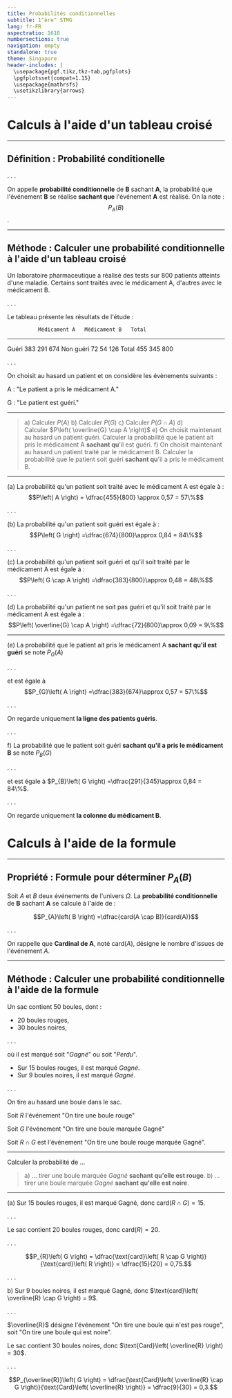 ```yaml
---
title: Probabilités conditionnelles
subtitle: 1^ère^ STMG
lang: fr-FR
aspectratio: 1610
numbersections: true
navigation: empty
standalone: true
theme: Singapore
header-includes: |
  \usepackage{pgf,tikz,tkz-tab,pgfplots}
  \pgfplotsset{compat=1.15}
  \usepackage{mathrsfs}
  \usetikzlibrary{arrows}
---
```


# Calculs à l'aide d'un tableau croisé

---

## Définition : Probabilité conditionelle

. . .

On appelle **probabilité conditionnelle** de **B** sachant **A**, la probabilité que l'événement **B** se réalise **sachant que** l'événement **A** est réalisé. On la note : $$P_{A}\left( B \right)$$.

---

## Méthode : Calculer une probabilité conditionnelle à l'aide d'un tableau croisé

Un laboratoire pharmaceutique a réalisé des tests sur 800 patients atteints d'une maladie. Certains sont traités avec le médicament A, d'autres avec le médicament B.

. . .

Le tableau présente les résultats de l'étude :

              Médicament A   Médicament B   Total
  ----------- -------------- -------------- -------
  Guéri       383            291            674
  Non guéri   72             54             126
  Total       455            345            800

. . .

On choisit au hasard un patient et on considère les évènements suivants :

A : "Le patient a pris le médicament A."

G : "Le patient est guéri."

---

> a) Calculer $P\left( A \right)$ 
> b) Calculer $P\left( G \right)$
> c) Calculer $P\left( G \cap A \right)$
> d) Calculer $P\left( \overline{G} \cap A \right)$
> e) On choisit maintenant au hasard un patient guéri. Calculer la probabilité que le patient ait pris le médicament A **sachant qu**'il est guéri.
> f) On choisit maintenant au hasard un patient traité par le médicament B. Calculer la probabilité que le patient soit guéri **sachant qu**'il a pris le médicament B.

---

(a) La probabilité qu'un patient soit traité avec le médicament A est égale à : $$P\left( A \right) = \dfrac{455}{800} \approx 0,57 = 57\%$$

. . .

(b) La probabilité qu'un patient soit guéri est égale à : $$P\left( G \right) =\dfrac{674}{800}\approx 0,84 = 84\%$$

. . .

(c) La probabilité qu'un patient soit guéri et qu'il soit traité par le médicament A est égale à : $$P\left( G \cap A \right) =\dfrac{383}{800}\approx 0,48 = 48\%$$

. . .

(d) La probabilité qu'un patient ne soit pas guéri et qu'il soit traité par le médicament A est égale à : $$P\left( \overline{G} \cap A \right) =\dfrac{72}{800}\approx 0,09 = 9\%$$

---

(e) La probabilité que le patient ait pris le médicament A **sachant qu'il est guéri** se note $P_{G}\left( A \right)$

. . .

et est égale à $$P_{G}\left( A \right) =\dfrac{383}{674}\approx 0,57 = 57\%$$

. . .

On regarde uniquement **la ligne des patients guéris**.

. . .

f) La probabilité que le patient soit guéri **sachant qu'il a pris le médicament B** se note $P_{B}\left( G \right)$

. . .

et est égale à $P_{B}\left( G \right) =\dfrac{291}{345}\approx 0,84 = 84\%$.

. . .

On regarde uniquement **la colonne du médicament B**.

# Calculs à l'aide de la formule

---

## Propriété : Formule pour déterminer $P_{A}\left( B \right)$

Soit $A$ et $B$ deux événements de l'univers $\Omega$. La **probabilité conditionnelle** de **B** sachant **A** se calcule à l'aide de :

$$P_{A}\left( B \right) =\dfrac{card(A \cap B)}{card(A)}$$ 

. . .

On rappelle que **Cardinal de A**, noté $\text{card}\left(A\right)$, désigne le nombre d'issues de l'événement $A$.

---

## Méthode : Calculer une probabilité conditionnelle à l'aide de la formule

Un sac contient $50$ boules, dont :

- $20$ boules rouges,
- $30$ boules noires,

. . .

où il est marqué soit "_Gagné_" ou soit "_Perdu_".

- Sur $15$ boules rouges, il est marqué _Gagné_.
- Sur $9$ boules noires, il est marqué _Gagné_.

. . .

On tire au hasard une boule dans le sac.

Soit $R$ l'événement "On tire une boule rouge"

Soit $G$ l'événement "On tire une boule marquée Gagné"

Soit $R \cap G$ est l'événement "On tire une boule rouge marquée Gagné".

---

Calculer la probabilité de ...

> a) ... tirer une boule marquée _Gagné_ **sachant qu'elle est rouge**.
> b) ... tirer une boule marquée _Gagné_ **sachant qu'elle est noire**.

---

(a) Sur 15 boules rouges, il est marqué Gagné, donc $\text{card}\left(R \cap G\right)=15$.

. . .

Le sac contient 20 boules rouges, donc $\text{card}\left(R\right)=20$.

. . .

$$P_{R}\left( G \right) = \dfrac{\text{card}\left( R \cap G \right)}{\text{card}\left( R \right)} = \dfrac{15}{20} = 0,75.$$

. . .

b\) Sur 9 boules noires, il est marqué Gagné, donc $\text{card}\left( \overline{R} \cap G \right) = 9$.

. . .

$\overline{R}$ désigne l'événement "On tire une boule qui n'est pas rouge", soit "On tire une boule qui est noire".

Le sac contient 30 boules noires, donc $\text{Card}\left( \overline{R} \right) = 30$.

. . .

$$P_{\overline{R}}\left( G \right) = \dfrac{\text{Card}\left( \overline{R} \cap G \right)}{\text{Card}\left( \overline{R} \right)} = \dfrac{9}{30} = 0,3.$$